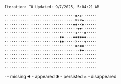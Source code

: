 `Iteration: 70 Updated: 9/7/2025, 5:04:22 AM`
<!-- GOL_START -->
`································✱×✚·······`</br>
`································×××✚······`</br>
`·······························✱✱·×✱······`</br>
`·································✚✱·······`</br>
`································✚···✱·····`</br>
`·························✱✱····✱✱✱✱✱✱·····`</br>
`·························✱✱·····×···✚·····`</br>
`································✱×✱✱······`</br>
`··································✱✚······`</br>
`··········································`</br>
`··········································`</br>
`··········································`</br>
`··········································`</br>
<!-- GOL_END -->
· - missing
✚ - appeared
✱ - persisted
× - disappeared